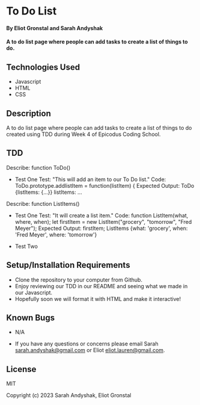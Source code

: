 # To Do List

#### By Eliot Gronstal and Sarah Andyshak

#### A to do list page where people can add tasks to create a list of things to do.

## Technologies Used

* Javascript
* HTML
* CSS

## Description

A to do list page where people can add tasks to create a list of things to do created using TDD during Week 4 of Epicodus Coding School.


## TDD

Describe: function ToDo()

* Test One
Test: "This will add an item to our To Do list."
Code: 
ToDo.prototype.addlistItem = function(listItem) {
Expected Output:  ToDo {listItems: {…}}
listItems: ...

<!-- ToDo.prototype.addlistItem = function(listItem) {
  this.listItems[listItem.what] = listItem;
}; -->

Describe: function ListItems()

* Test One
Test: "It will create a list item."
Code: 
function ListItem(what, where, when);
let firstItem = new ListItem("grocery", "tomorrow", "Fred Meyer");
Expected Output: firstItem;
ListItems {what: 'grocery', when: 'Fred Meyer', where: 'tomorrow'}

<!--
function ListItem(what, where, when) {
  this.what = what;
  this.when = when;
  this.where = where;
}
-->

* Test Two


## Setup/Installation Requirements

* Clone the repository to your computer from Github.
* Enjoy reviewing our TDD in our README and seeing what we made in our Javascript.
* Hopefully soon we will format it with HTML and make it interactive!

## Known Bugs

* N/A

* If you have any questions or concerns please email Sarah <sarah.andyshak@gmail.com> or Eliot <eliot.lauren@gmail.com>.

## License

MIT

Copyright (c) 2023 Sarah Andyshak, Eliot Gronstal